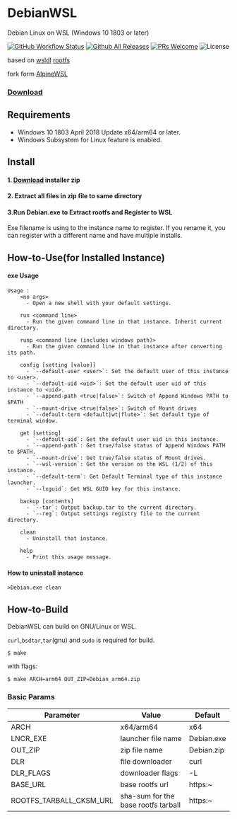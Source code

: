 # DebianWSL
Debian Linux on WSL (Windows 10 1803 or later)

[![GitHub Workflow Status](https://img.shields.io/github/actions/workflow/status/wsl-cd/DebianWSL/build-zip.yaml?style=flat-square)](https://github.com/wsl-cd/DebianWSL/actions/workflows/build-zip.yaml)
[![Github All Releases](https://img.shields.io/github/downloads/wsl-cd/DebianWSL/total.svg?style=flat-square)](https://github.com/wsl-cd/DebianWSL/releases/latest)
[![PRs Welcome](https://img.shields.io/badge/PRs-welcome-brightgreen.svg?style=flat-square)](http://makeapullrequest.com)
![License](https://img.shields.io/github/license/wsl-cd/DebianWSL.svg?style=flat-square)


based on [wsldl](https://github.com/yuk7/wsldl) [rootfs](https://salsa.debian.org/debian/WSL)

fork form [AlpineWSL](https://github.com/yuk7/AlpineWSL)


### [Download](https://github.com/wsl-cd/DebianWSL/releases/latest)


## Requirements
* Windows 10 1803 April 2018 Update x64/arm64 or later.
* Windows Subsystem for Linux feature is enabled.

## Install
#### 1. [Download](https://github.com/wsl-cd/DebianWSL/releases/latest) installer zip

#### 2. Extract all files in zip file to same directory

#### 3.Run Debian.exe to Extract rootfs and Register to WSL
Exe filename is using to the instance name to register.
If you rename it, you can register with a different name and have multiple installs.


## How-to-Use(for Installed Instance)
#### exe Usage
```dos
Usage :
    <no args>
      - Open a new shell with your default settings.

    run <command line>
      - Run the given command line in that instance. Inherit current directory.

    runp <command line (includes windows path)>
      - Run the given command line in that instance after converting its path.

    config [setting [value]]
      - `--default-user <user>`: Set the default user of this instance to <user>.
      - `--default-uid <uid>`: Set the default user uid of this instance to <uid>.
      - `--append-path <true|false>`: Switch of Append Windows PATH to $PATH
      - `--mount-drive <true|false>`: Switch of Mount drives
      - `--default-term <default|wt|flute>`: Set default type of terminal window.

    get [setting]
      - `--default-uid`: Get the default user uid in this instance.
      - `--append-path`: Get true/false status of Append Windows PATH to $PATH.
      - `--mount-drive`: Get true/false status of Mount drives.
      - `--wsl-version`: Get the version os the WSL (1/2) of this instance.
      - `--default-term`: Get Default Terminal type of this instance launcher.
      - `--lxguid`: Get WSL GUID key for this instance.

    backup [contents]
      - `--tar`: Output backup.tar to the current directory.
      - `--reg`: Output settings registry file to the current directory.

    clean
      - Uninstall that instance.

    help
      - Print this usage message.
```


#### How to uninstall instance
```dos
>Debian.exe clean

```

## How-to-Build
DebianWSL can build on GNU/Linux or WSL.

`curl`,`bsdtar`,`tar`(gnu) and `sudo` is required for build.
```shell
$ make
```

with flags:
```
$ make ARCH=arm64 OUT_ZIP=Debian_arm64.zip
```

### Basic Params
|  Parameter |  Value  |  Default  |
| ---- | ---- | ---- |
|  ARCH  |  x64/arm64  | x64 |
|  LNCR_EXE  |  launcher file name  | Debian.exe |
|  OUT_ZIP  |  zip file name  | Debian.zip |
|  DLR  |  file downloader  | curl |
|  DLR_FLAGS  |  downloader flags  | -L |
|  BASE_URL  |  base rootfs url  | https:~ |
|  ROOTFS_TARBALL_CKSM_URL  |  sha-sum for the base rootfs tarball  |  https:~ |
